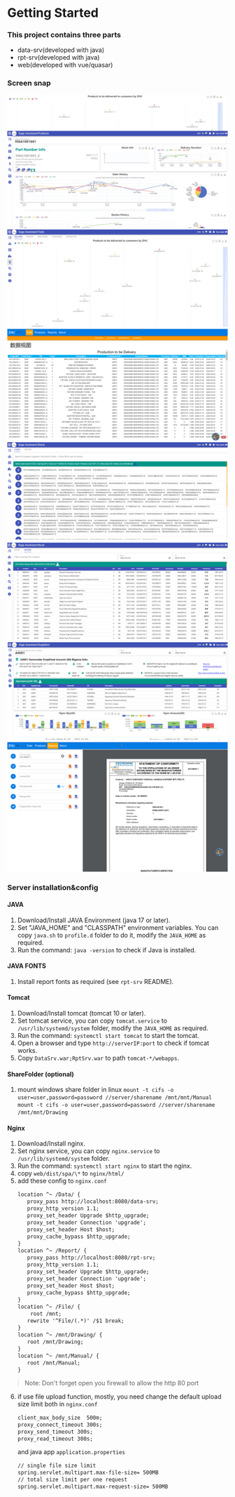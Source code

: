 # Getting Started

### This project contains three parts

- data-srv(developed with java)
- rpt-srv(developed with java)
- web(developed with vue/quasar)

### Screen snap

![Products Show](./Products.png)
![Todo](./Todo.png)
![DataView](./DataView.png)
![StockSummary](./StockSummary.png)
![StockHistory](./StockHistory.png)
![Suppliers](./Suppliers.png)
![Report](./Report.png)

### Server installation&config

#### JAVA

1. Download/Install JAVA Environment (java 17 or later).
2. Set "JAVA_HOME" and "CLASSPATH" environment variables. You can copy `java.sh` to `profile.d` folder to do it, modify the `JAVA_HOME` as required.
3. Run the command: `java -version` to check if Java is installed.

#### JAVA FONTS

1. Install report fonts as required (see `rpt-srv` README).

#### Tomcat

1. Download/Install tomcat (tomcat 10 or later).
2. Set tomcat service, you can copy `tomcat.service` to `/usr/lib/systemd/system` folder, modify the `JAVA_HOME` as required.
3. Run the command: `systemctl start tomcat` to start the tomcat.
4. Open a browser and type `http://serverIP:port` to check if tomcat works.
5. Copy `DataSrv.war;RptSrv.war` to path `tomcat-*/webapps`.

#### ShareFolder (optional)

1. mount windows share folder in linux `mount -t cifs -o user=user,password=password //server/sharename /mnt/mnt/Manual` `mount -t cifs -o user=user,password=password //server/sharename /mnt/mnt/Drawing`

#### Nginx

1. Download/Install nginx.
2. Set nginx service, you can copy `nginx.service` to `/usr/lib/systemd/system` folder.
3. Run the command: `systemctl start nginx` to start the nginx.
4. copy `web/dist/spa/\*` to `nginx/html/`
5. add these config to `nginx.conf`
   ```
   location ^~ /Data/ {
      proxy_pass http://localhost:8080/data-srv;
      proxy_http_version 1.1;
      proxy_set_header Upgrade $http_upgrade;
      proxy_set_header Connection 'upgrade';
      proxy_set_header Host $host;
      proxy_cache_bypass $http_upgrade;
   }
   location ^~ /Report/ {
      proxy_pass http://localhost:8080/rpt-srv;
      proxy_http_version 1.1;
      proxy_set_header Upgrade $http_upgrade;
      proxy_set_header Connection 'upgrade';
      proxy_set_header Host $host;
      proxy_cache_bypass $http_upgrade;
   }
   location ^~ /File/ {
       root /mnt;
      rewrite '^File/(.*)' /$1 break;
   }
   location ^~ /mnt/Drawing/ {
      root /mnt/Drawing;
   }
   location ^~ /mnt/Manual/ {
      root /mnt/Manual;
   }
   ```

> Note: Don't forget open you firewall to allow the http 80 port

6. if use file upload function, mostly, you need change the default upload size limit both in `nginx.conf`
   ```
   client_max_body_size  500m;
   proxy_connect_timeout 300s;
   proxy_send_timeout 300s;
   proxy_read_timeout 300s;
   ```
   and java app `application.properties`
   ```
   // single file size limit
   spring.servlet.multipart.max-file-size= 500MB
   // total size limit per one request
   spring.servlet.multipart.max-request-size= 500MB
   ```
